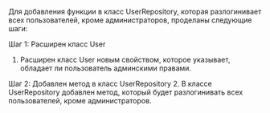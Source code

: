 Для добавления функции в класс UserRepository, которая разлогинивает всех пользователей, кроме администраторов, проделаны следующие шаги:

Шаг 1: Расширен класс User
1. Расширен класс User новым свойством, которое указывает, обладает ли пользователь админскими правами.

Шаг 2: Добавлен метод в класс UserRepository
2. В классе UserRepository добавлен метод, который будет разлогинивать всех пользователей, кроме администраторов. 